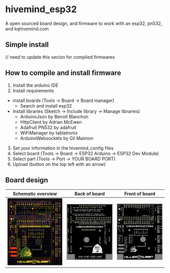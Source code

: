 # hivemind_esp32
A open sourced board design, and firmware to work with an esp32, pn532, and kqhivemind.com

## Simple install
// need to update this secion for compiled firmwares

## How to compile and install firmware
1) Install the arduino IDE
2) Install requirements
  - install boards (Tools -> Board -> Board manager)
    - Search and install esp32
  - Install libraries (Sketch -> Include library -> Manage libraries)
    - ArduinoJson by Benoit Blanchon
    - HttpClient by Adrian McEwen
    - Adafruit PN532 by adafruit
    - WiFiManager by tablatronix
    - ArduinoWebsockets by Gil Maimon
3) Set your information in the hivemind_config files
4) Select board (Tools -> Board -> ESP32 Arduino -> ESP32 Dev Module)
5) Select part (Tools -> Port -> YOUR BOARD PORT)
6) Upload (button on the top left with an arrow)

## Board design
Schematic overview | Back of board | Front of board
--- | --- | ---
![Schematic Design](Images/pcb.png) | ![Back](Images/bottom.png) | ![Front](Images/top.png)
